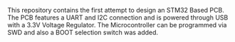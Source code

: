 This repository contains the first attempt to design an STM32 Based PCB. The PCB features a UART and I2C connection and is powered through USB with a 3.3V Voltage Regulator. 
The Microcontroller can be programmed via SWD and also a BOOT selection switch was added.

